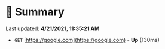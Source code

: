 # 📖 Summary
Last updated: **4/21/2021, 11:35:21 AM**

- `GET` [https://google.com](https://google.com) - **Up** (130ms)
